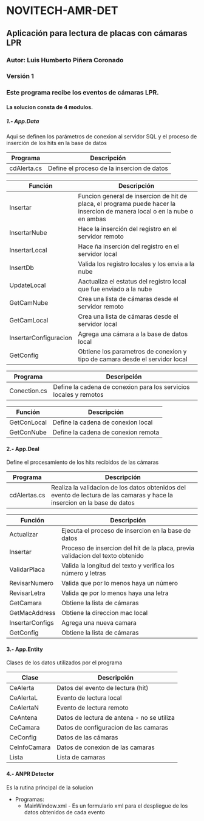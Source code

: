 # NOVITECH-AMR-DET
## Aplicación para lectura de placas con cámaras LPR
### Autor: Luis Humberto Piñera Coronado
### Versión 1

### Este programa recibe los eventos de cámaras LPR.

#### La solucion consta de 4 modulos.
##### 1.- App.Data
<p>Aqui se definen los parámetros de conexion al servidor SQL y el proceso de inserción de los hits en la base de datos 

| Programa | Descripción |
| --- | --- |
| cdAlerta.cs | Define el proceso de la insercion de datos |

| Función | Descripción |
| --- | --- |
| Insertar | Funcion general de insercion de hit de placa, el programa puede hacer la insercion de manera local o en la nube o en ambas |
| InsertarNube | Hace la inserción del registro en el servidor remoto |
| InsertarLocal | Hace ña inserción del registro en el servidor local |
| InsertDb | Valida los registro locales y los envia a la nube |
| UpdateLocal | Aactualiza el estatus del registro local que fue enviado a la nube |
| GetCamNube | Crea una lista de cámaras desde el servidor remoto |
| GetCamLocal | Crea una lista de cámaras desde el servidor local |
| InsertarConfiguracion | Agrega una cámara a la base de datos local |
| GetConfig | Obtiene los parametros de conexion y tipo de camara desde el servidor local |

| Programa | Descripción |
| --- | --- |
| Conection.cs | Define la cadena de conexion para los servicios locales y remotos |

| Función | Descripción |
| --- | --- |
| GetConLocal | Define la cadena de conexion local |
| GetConNube | Define la cadena de conexion remota |
      
#### 2.- App.Deal
<p>Define el procesamiento de los hits recibidos de las cámaras

| Programa | Descripción |
| --- | --- |
| cdAlertas.cs | Realiza la validacion de los datos obtenidos del evento de lectura de las camaras y hace la insercion en la base de datos |
  
| Función | Descripción |
| --- | --- |  
| Actualizar | Ejecuta el proceso de insercion en la base de datos |
| Insertar | Proceso de insercion del hit de la placa, previa validacion del texto obtenido |
| ValidarPlaca | Valida la longitud del texto y verifica los número y letras |
| RevisarNumero | Valida que por lo menos haya un número |
| RevisarLetra | Valida qe por lo menos haya una letra |
| GetCamara | Obtiene la lista de cámaras |
| GetMacAddress | Obtiene la direccion mac local |
| InsertarConfigs | Agrega una nueva camara |
| GetConfig | Obtiene la lista de cámaras |
      
#### 3.- App.Entity
<p>Clases de los datos utilizados por el programa

| Clase | Descripción |
| --- | --- |
| CeAlerta | Datos del evento de lectura (hit) |
| CeAlertaL | Evento de lectura local |
| CeAlertaN | Evento de lectura remoto |
| CeAntena | Datos de lectura de antena - no se utiliza |
| CeCamara | Datos de configuracion de las camaras |
| CeConfig | Datos de las cámaras |
| CeInfoCamara | Datos de conexion de las camaras |
| Lista | Lista de camaras |
 
#### 4.- ANPR Detector
Es la rutina principal de la solucion
- Programas:
   - MainWindow.xml - Es un formulario xml para el despliegue de los datos obtenidos de cada evento

